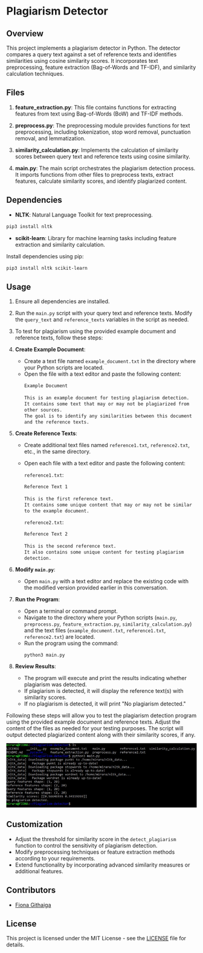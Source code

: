 # Plagiarism Detector

## Overview

This project implements a plagiarism detector in Python. The detector compares a query text against a set of reference texts and identifies similarities using cosine similarity scores. It incorporates text preprocessing, feature extraction (Bag-of-Words and TF-IDF), and similarity calculation techniques.

## Files

1. **feature_extraction.py**: This file contains functions for extracting features from text using Bag-of-Words (BoW) and TF-IDF methods.

2. **preprocess.py**: The preprocessing module provides functions for text preprocessing, including tokenization, stop word removal, punctuation removal, and lemmatization.

3. **similarity_calculation.py**: Implements the calculation of similarity scores between query text and reference texts using cosine similarity.

4. **main.py**: The main script orchestrates the plagiarism detection process. It imports functions from other files to preprocess texts, extract features, calculate similarity scores, and identify plagiarized content.

## Dependencies

- **NLTK**: Natural Language Toolkit for text preprocessing.

```bash
pip3 install nltk
```
- **scikit-learn**: Library for machine learning tasks including feature extraction and similarity calculation.

Install dependencies using pip:

```bash
pip3 install nltk scikit-learn
```

## Usage

1. Ensure all dependencies are installed.
2. Run the `main.py` script with your query text and reference texts. Modify the `query_text` and `reference_texts` variables in the script as needed.
3. To test for plagiarism using the provided example document and reference texts, follow these steps:

1. **Create Example Document**:
   - Create a text file named `example_document.txt` in the directory where your Python scripts are located.
   - Open the file with a text editor and paste the following content:
     ```
     Example Document

     This is an example document for testing plagiarism detection.
     It contains some text that may or may not be plagiarized from other sources.
     The goal is to identify any similarities between this document and the reference texts.
     ```

2. **Create Reference Texts**:
   - Create additional text files named `reference1.txt`, `reference2.txt`, etc., in the same directory.
   - Open each file with a text editor and paste the following content:

     `reference1.txt`:
     ```
     Reference Text 1

     This is the first reference text.
     It contains some unique content that may or may not be similar to the example document.
     ```

     `reference2.txt`:
     ```
     Reference Text 2

     This is the second reference text.
     It also contains some unique content for testing plagiarism detection.
     ```

3. **Modify `main.py`**:
   - Open `main.py` with a text editor and replace the existing code with the modified version provided earlier in this conversation.

4. **Run the Program**:
   - Open a terminal or command prompt.
   - Navigate to the directory where your Python scripts (`main.py`, `preprocess.py`, `feature_extraction.py`, `similarity_calculation.py`) and the text files (`example_document.txt`, `reference1.txt`, `reference2.txt`) are located.
   - Run the program using the command:
     ```
     python3 main.py
     ```

5. **Review Results**:
   - The program will execute and print the results indicating whether plagiarism was detected.
   - If plagiarism is detected, it will display the reference text(s) with similarity scores.
   - If no plagiarism is detected, it will print "No plagiarism detected."

Following these steps will allow you to test the plagiarism detection program using the provided example document and reference texts. Adjust the content of the files as needed for your testing purposes. The script will output detected plagiarized content along with their similarity scores, if any.

![Review Results](https://github.com/FionaG26/Plagiarism-detector/blob/main/plag.JPG)


## Customization

- Adjust the threshold for similarity score in the `detect_plagiarism` function to control the sensitivity of plagiarism detection.
- Modify preprocessing techniques or feature extraction methods according to your requirements.
- Extend functionality by incorporating advanced similarity measures or additional features.

## Contributors

- [Fiona Githaiga](https://github.com/FionaG26)

## License

This project is licensed under the MIT License - see the [LICENSE](LICENSE) file for details.
